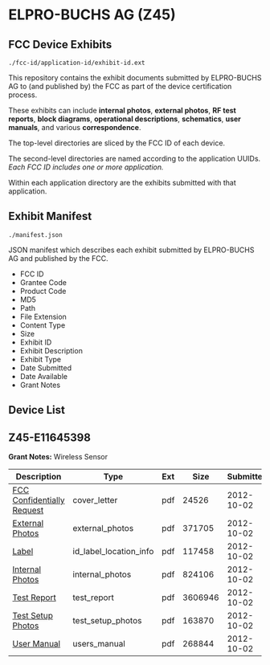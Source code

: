 # ELPRO-BUCHS AG (Z45)
## FCC Device Exhibits

```
./fcc-id/application-id/exhibit-id.ext
```

This repository contains the exhibit documents submitted by ELPRO-BUCHS AG to (and published by) the FCC as part of the device certification process.

These exhibits can include **internal photos**, **external photos**, **RF test reports**, **block diagrams**, **operational descriptions**, **schematics**, **user manuals**, and various **correspondence**.

The top-level directories are sliced by the FCC ID of each device.

The second-level directories are named according to the application UUIDs. *Each FCC ID includes one or more application.*

Within each application directory are the exhibits submitted with that application. 

## Exhibit Manifest

```
./manifest.json
```

JSON manifest which describes each exhibit submitted by ELPRO-BUCHS AG and published by the FCC.

- FCC ID
- Grantee Code
- Product Code
- MD5
- Path
- File Extension
- Content Type
- Size
- Exhibit ID
- Exhibit Description
- Exhibit Type
- Date Submitted
- Date Available
- Grant Notes

## Device List
## Z45-E11645398
**Grant Notes:** Wireless Sensor

| Description | Type | Ext | Size | Submitted | Available |
| ----------- | ---- | --- | ---- | --------- | --------- |
| [FCC Confidentially Request](Z45-E11645398/ce167d901ae400f66d414ca2fe4749cf/1806117.pdf) | cover_letter | pdf | 24526 | 2012-10-02 | 2012-10-02 |
| [External Photos](Z45-E11645398/ce167d901ae400f66d414ca2fe4749cf/1806116.pdf) | external_photos | pdf | 371705 | 2012-10-02 | 2012-10-02 |
| [Label](Z45-E11645398/ce167d901ae400f66d414ca2fe4749cf/1806119.pdf) | id_label_location_info | pdf | 117458 | 2012-10-02 | 2012-10-02 |
| [Internal Photos](Z45-E11645398/ce167d901ae400f66d414ca2fe4749cf/1806118.pdf) | internal_photos | pdf | 824106 | 2012-10-02 | 2012-10-02 |
| [Test Report](Z45-E11645398/ce167d901ae400f66d414ca2fe4749cf/1806123.pdf) | test_report | pdf | 3606946 | 2012-10-02 | 2012-10-02 |
| [Test Setup Photos](Z45-E11645398/ce167d901ae400f66d414ca2fe4749cf/1806124.pdf) | test_setup_photos | pdf | 163870 | 2012-10-02 | 2012-10-02 |
| [User Manual](Z45-E11645398/ce167d901ae400f66d414ca2fe4749cf/1806125.pdf) | users_manual | pdf | 268844 | 2012-10-02 | 2012-10-02 |

